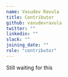 ```yaml
---
name: Vasudev Ravula
title: Contributor
github: vasudevravula
twitter: ""
linkedin: ""
slack: ""
joining_date: ""
role: "contributor"
---
```


Still waiting for this
